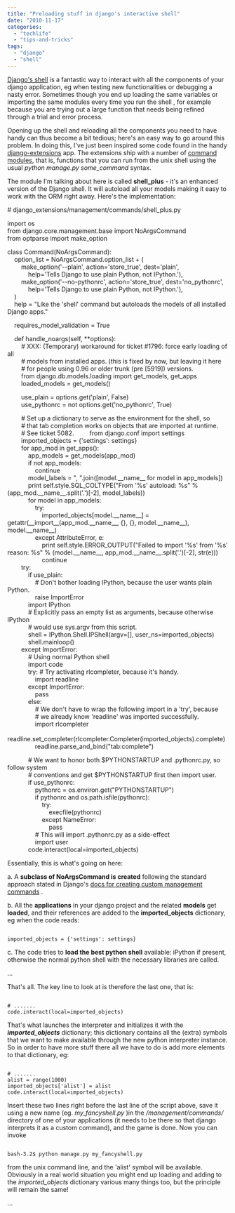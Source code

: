 ```yaml
---
title: "Preloading stuff in django's interactive shell"
date: "2010-11-17"
categories: 
  - "techlife"
  - "tips-and-tricks"
tags: 
  - "django"
  - "shell"
---
```


[Django's shell](http://docs.djangoproject.com/en/dev/ref/django-admin/#shell) is a fantastic way to interact with all the components of your django application, eg when testing new functionalities or debugging a nasty error. Sometimes though you end up loading the same variables or importing the same modules every time you run the shell , for example because you are trying out a large function that needs being refined through a trial and error process.

Opening up the shell and reloading all the components you need to have handy can thus become a bit tedious; here's an easy way to go around this problem. In doing this, I've just been inspired some code found in the handy [django-extensions](https://github.com/django-extensions/django-extensions) app. The extensions ship with a number of [command modules](http://code.google.com/p/django-command-extensions/wiki/CommandExtensions), that is, functions that you can run from the unix shell using the usual _python manage.py some\_command_ syntax.

The module I'm talking about here is called **shell\_plus** - it's an enhanced version of the Django shell. It will autoload all your models making it easy to work with the ORM right away. Here's the implementation:

\# django\_extensions/management/commands/shell\_plus.py  
  
import os  
from django.core.management.base import NoArgsCommand  
from optparse import make\_option  
  
class Command(NoArgsCommand):  
    option\_list = NoArgsCommand.option\_list + (  
        make\_option('--plain', action='store\_true', dest='plain',  
            help\='Tells Django to use plain Python, not IPython.'),  
        make\_option('--no-pythonrc', action='store\_true', dest='no\_pythonrc',  
            help\='Tells Django to use plain Python, not IPython.'),  
    )  
    help = "Like the 'shell' command but autoloads the models of all installed Django apps."  
  
    requires\_model\_validation = True  
  
    def handle\_noargs(self, \*\*options):  
        \# XXX: (Temporary) workaround for ticket #1796: force early loading of all  
        \# models from installed apps. (this is fixed by now, but leaving it here  
        \# for people using 0.96 or older trunk (pre \[5919\]) versions.  
        from django.db.models.loading import get\_models, get\_apps  
        loaded\_models = get\_models()  
  
        use\_plain = options.get('plain', False)  
        use\_pythonrc = not options.get('no\_pythonrc', True)  
  
        \# Set up a dictionary to serve as the environment for the shell, so  
        \# that tab completion works on objects that are imported at runtime.  
        \# See ticket 5082. 
        from django.conf import settings  
        imported\_objects = {'settings': settings}  
        for app\_mod in get\_apps():  
            app\_models = get\_models(app\_mod)  
            if not app\_models:  
                continue  
            model\_labels = ", ".join(\[model.\_\_name\_\_ for model in app\_models\])  
            print self.style.SQL\_COLTYPE("From '%s' autoload: %s" % (app\_mod.\_\_name\_\_.split('.')\[\-2\], model\_labels))  
            for model in app\_models:  
                try:  
                    imported\_objects\[model.\_\_name\_\_\] = getattr(\_\_import\_\_(app\_mod.\_\_name\_\_, {}, {}, model.\_\_name\_\_), model.\_\_name\_\_)  
                except AttributeError, e:  
                    print self.style.ERROR\_OUTPUT("Failed to import '%s' from '%s' reason: %s" % (model.\_\_name\_\_, app\_mod.\_\_name\_\_.split('.')\[\-2\], str(e)))  
                    continue  
        try:  
            if use\_plain:  
                \# Don't bother loading IPython, because the user wants plain Python.  
                raise ImportError  
            import IPython  
            \# Explicitly pass an empty list as arguments, because otherwise IPython  
            \# would use sys.argv from this script.  
            shell = IPython.Shell.IPShell(argv=\[\], user\_ns=imported\_objects)  
            shell.mainloop()  
        except ImportError:  
            \# Using normal Python shell  
            import code  
            try: \# Try activating rlcompleter, because it's handy.  
                import readline  
            except ImportError:  
                pass  
            else:  
                \# We don't have to wrap the following import in a 'try', because  
                \# we already know 'readline' was imported successfully.  
                import rlcompleter  
                readline.set\_completer(rlcompleter.Completer(imported\_objects).complete)  
                readline.parse\_and\_bind("tab:complete")  
  
            \# We want to honor both $PYTHONSTARTUP and .pythonrc.py, so follow system  
            \# conventions and get $PYTHONSTARTUP first then import user.  
            if use\_pythonrc:  
                pythonrc = os.environ.get("PYTHONSTARTUP")  
                if pythonrc and os.path.isfile(pythonrc):  
                    try:  
                        execfile(pythonrc)  
                    except NameError:  
                        pass  
                \# This will import .pythonrc.py as a side-effect  
                import user  
            code.interact(local=imported\_objects)

Essentially, this is what's going on here:

a. A **subclass of NoArgsCommand is created** following the standard approach stated in Django's [docs for creating custom management commands](http://docs.djangoproject.com/en/dev/howto/custom-management-commands/) .

b. All the **applications** in your django project and the related **models** get **loaded**, and their references are added to the **imported\_objects** dictionary, eg when the code reads:

```

imported_objects = {'settings': settings}
```

c. The code tries to **load the best python shell** available: iPython if present, otherwise the normal python shell with the necessary libraries are called.

...

That's all. The key line to look at is therefore the last one, that is:

```

# .......
code.interact(local=imported_objects)
```

That's what launches the interpreter and initializes it with the _**imported\_objects**_ dictionary; this dictionary contains all the (extra) symbols that we want to make available through the new python interpreter instance. So in order to have more stuff there all we have to do is add more elements to that dictionary, eg:

```

# .......
alist = range(1000)
imported_objects['alist'] = alist
code.interact(local=imported_objects)
```

Insert these two lines right before the last line of the script above, save it using a new name (eg. _my\_fancyshell.py_ )in the _/management/commands/_ directory of one of your applications (it needs to be there so that django interprets it as a custom command), and the game is done. Now you can invoke

```

bash-3.2$ python manage.py my_fancyshell.py
```

from the unix command line, and the 'alist' symbol will be available. Obviously in a real world situation you might end up loading and adding to the _imported\_objects_ dictionary various many things too, but the principle will remain the same!

...
